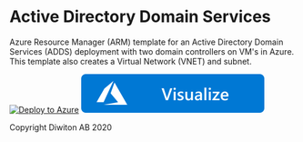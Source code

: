 # Active Directory Domain Services
Azure Resource Manager (ARM) template for an Active Directory Domain Services (ADDS) deployment with two domain controllers on VM's in Azure. 
This template also creates a Virtual Network (VNET) and subnet.

[![Deploy to Azure](https://aka.ms/deploytoazurebutton)](https://portal.azure.com/#create/Microsoft.Template/uri/https%3A%2F%2Fraw.githubusercontent.com%2FDiwitonAB%2Farm%2Fmaster%2Fadds%2Fadds-deployment.json) [![Visualize](https://raw.githubusercontent.com/Azure/azure-quickstart-templates/master/1-CONTRIBUTION-GUIDE/images/visualizebutton.svg?sanitize=true)](http://armviz.io/#/?load=https%3A%2F%2Fraw.githubusercontent.com%2FDiwitonAB%2Farm%2Fmaster%2Fadds%2Fadds-deployment.json)

Copyright Diwiton AB 2020
